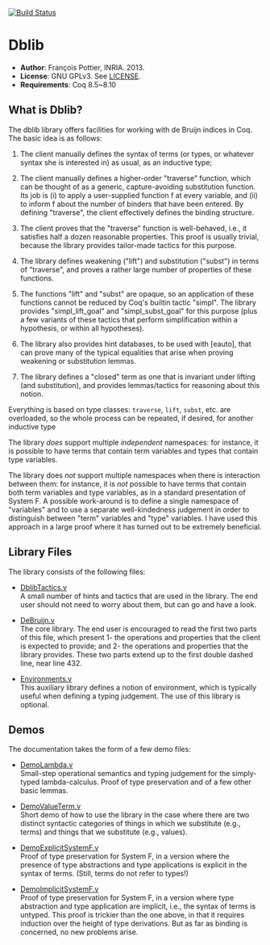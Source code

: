 [![Build Status](https://travis-ci.org/coq-community/dblib.svg?branch=master)](https://travis-ci.org/coq-community/dblib)

# Dblib

- **Author**: François Pottier, INRIA. 2013.
- **License**: GNU GPLv3. See [LICENSE](LICENSE).
- **Requirements**: Coq 8.5~8.10

## What is Dblib?

The dblib library offers facilities for working with de Bruijn indices in
Coq. The basic idea is as follows:

1. The client manually defines the syntax of terms (or types, or whatever
   syntax she is interested in) as usual, as an inductive type;

2. The client manually defines a higher-order "traverse" function, which can
   be thought of as a generic, capture-avoiding substitution function. Its
   job is (i) to apply a user-supplied function f at every variable, and
   (ii) to inform f about the number of binders that have been entered. By
   defining "traverse", the client effectively defines the binding structure.

3. The client proves that the "traverse" function is well-behaved, i.e., it
   satisfies half a dozen reasonable properties. This proof is usually
   trivial, because the library provides tailor-made tactics for this
   purpose.

4. The library defines weakening ("lift") and substitution ("subst") in
   terms of "traverse", and proves a rather large number of properties of
   these functions.

5. The functions "lift" and "subst" are opaque, so an application of these
   functions cannot be reduced by Coq's builtin tactic "simpl". The library
   provides "simpl_lift_goal" and "simpl_subst_goal" for this purpose (plus
   a few variants of these tactics that perform simplification within a
   hypothesis, or within all hypotheses).

6. The library also provides hint databases, to be used with [eauto], that
   can prove many of the typical equalities that arise when proving
   weakening or substitution lemmas.

7. The library defines a "closed" term as one that is invariant under
   lifting (and substitution), and provides lemmas/tactics for reasoning
   about this notion.

Everything is based on type classes: `traverse`, `lift`, `subst`, etc. are
overloaded, so the whole process can be repeated, if desired, for another
inductive type

The library *does* support multiple *independent* namespaces: for instance, it
is possible to have terms that contain term variables and types that contain
type variables.

The library does *not* support multiple namespaces when there is interaction
between them: for instance, it is *not* possible to have terms that contain
both term variables and type variables, as in a standard presentation of
System F. A possible work-around is to define a single namespace of
"variables" and to use a separate well-kindedness judgement in order to
distinguish between "term" variables and "type" variables. I have used this
approach in a large proof where it has turned out to be extremely beneficial.

## Library Files

The library consists of the following files:

- [DblibTactics.v](src/DblibTactics.v)  
  A small number of hints and tactics that are used in the library.
  The end user should not need to worry about them, but can go and
  have a look.

- [DeBruijn.v](src/DeBruijn.v)  
  The core library. The end user is encouraged to read the first
  two parts of this file, which present 1- the operations and
  properties that the client is expected to provide; and 2- the
  operations and properties that the library provides. These two
  parts extend up to the first double dashed line, near line 432.

- [Environments.v](src/Environments.v)  
  This auxiliary library defines a notion of environment, which
  is typically useful when defining a typing judgement. The use
  of this library is optional.

## Demos

The documentation takes the form of a few demo files:

- [DemoLambda.v](src/DemoLambda.v)  
  Small-step operational semantics and typing judgement for the
  simply-typed lambda-calculus. Proof of type preservation and
  of a few other basic lemmas.

- [DemoValueTerm.v](src/DemoValueTerm.v)  
  Short demo of how to use the library in the case where there
  are two distinct syntactic categories of things in which we
  substitute (e.g., terms) and things that we substitute (e.g.,
  values).

- [DemoExplicitSystemF.v](src/DemoExplicitSystemF.v)  
  Proof of type preservation for System F, in a version where
  the presence of type abstractions and type applications is
  explicit in the syntax of terms. (Still, terms do not refer
  to types!)

- [DemoImplicitSystemF.v](src/DemoImplicitSystemF.v)  
  Proof of type preservation for System F, in a version where
  type abstraction and type application are implicit, i.e.,
  the syntax of terms is untyped. This proof is trickier than
  the one above, in that it requires induction over the height
  of type derivations. But as far as binding is concerned, no
  new problems arise.

